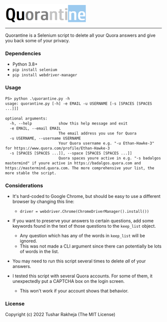 <img src="https://github.com/TusharRakheja/Quorantine/raw/main/pic.png" width="auto" height="60px" />

___

Quorantine is a Selenium script to delete all your Quora answers and give you back some of your privacy.

### Dependencies

- Python 3.8+
- `pip install selenium`
- `pip install webdriver-manager`

### Usage

```
PS> python .\quorantine.py -h
usage: quorantine.py [-h] -e EMAIL -u USERNAME [-s [SPACES [SPACES ...]]]

optional arguments:
  -h, --help            show this help message and exit
  -e EMAIL, --email EMAIL
                        The email address you use for Quora
  -u USERNAME, --username USERNAME
                        Your Quora username e.g. "-u Ethan-Hawke-3" for https://www.quora.com/profile/Ethan-Hawke-3
  -s [SPACES [SPACES ...]], --space [SPACES [SPACES ...]]
                        Quora spaces youre active in e.g. "-s badalgos mastermind" if youre active in https://badalgos.quora.com and https://mastermind.quora.com. The more comprehensive your list, the more stable the script.
```

### Considerations

- It's hard-coded to Google Chrome, but should be easy to use a different browser by changing this line: 
  - `driver = webdriver.Chrome(ChromeDriverManager().install())`

- If you want to preserve your answers to certain questions, add some keywords found in the text of those questions to the `keep_list` object. 
  - Any question which has any of the words in `keep_list` will be ignored.
  - This was not made a CLI argument since there can potentially be lots of words in the list.

- You may need to run this script several times to delete _all_ of your answers.

- I tested this script with several Quora accounts. For some of them, it unexpectedly put a CAPTCHA box on the login screen. 
  - This won't work if your account shows that behavior.

### License

Copyright (c) 2022 Tushar Rakheja (The MIT License)